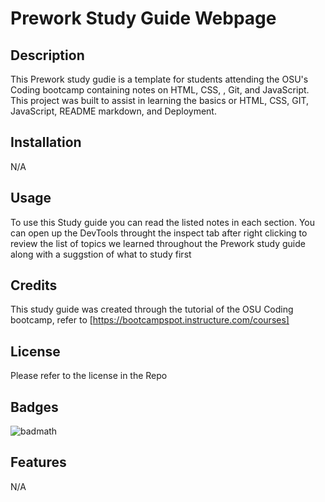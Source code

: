 # Prework Study Guide Webpage

## Description

This Prework study gudie is a template for students attending the OSU's Coding bootcamp containing notes on HTML, CSS, , Git, and JavaScript. This project was built to assist in learning the basics or HTML, CSS, GIT, JavaScript, README markdown, and Deployment. 

## Installation

N/A

## Usage

To use this Study guide you can read the listed notes in each section. You can open up the DevTools throught the inspect tab after right clicking to review the list of topics we learned throughout the Prework study guide along with a suggstion of what to study first 

## Credits

This study guide was created through the tutorial of the OSU Coding bootcamp, refer to [https://bootcampspot.instructure.com/courses]


## License

Please refer to the license in the Repo

## Badges

![badmath](https://img.shields.io/github/languages/top/nielsenjared/badmath)


## Features

N/A

